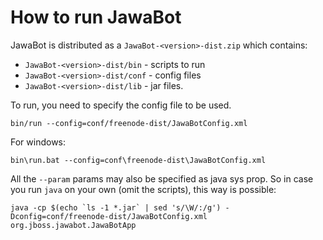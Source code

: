 # How to run JawaBot #

JawaBot is distributed as a `JawaBot-<version>-dist.zip` which contains:

  * `JawaBot-<version>-dist/bin` - scripts to run
  * `JawaBot-<version>-dist/conf` - config files
  * `JawaBot-<version>-dist/lib` - jar files.

To run, you need to specify the config file to be used.

```
bin/run --config=conf/freenode-dist/JawaBotConfig.xml
```

For windows:

```
bin\run.bat --config=conf\freenode-dist\JawaBotConfig.xml
```

All the `--param` params may also be specified as java sys prop. So in case you run `java` on your own (omit the scripts), this way is possible:

```
java -cp $(echo `ls -1 *.jar` | sed 's/\W/:/g') -Dconfig=conf/freenode-dist/JawaBotConfig.xml org.jboss.jawabot.JawaBotApp
```